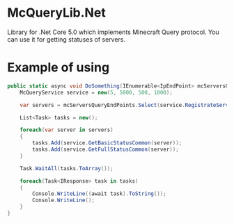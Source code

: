 # McQueryLib.Net
Library for .Net Core 5.0 which implements Minecraft Query protocol. You can use it for getting statuses of servers.

# Example of using
```cs
public static async void DoSomething(IEnumerable<IpEndPoint> mcServersQueryEndPoints) {
	McQueryService service = new(5, 5000, 500, 1000);

	var servers = mcServersQueryEndPoints.Select(service.RegistrateServer).ToList();

	List<Task> tasks = new();

	foreach(var server in servers)
	{
		tasks.Add(service.GetBasicStatusCommon(server));
		tasks.Add(service.GetFullStatusCommon(server));
	}

	Task.WaitAll(tasks.ToArray());

	foreach(Task<IResponse> task in tasks)
	{
		Console.WriteLine((await task).ToString());
		Console.WriteLine();
	}
}
```
